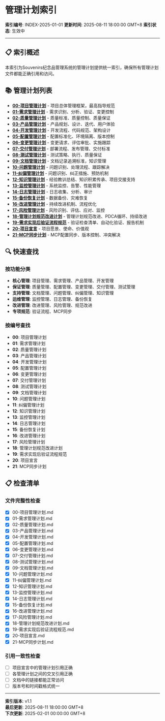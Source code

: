 # 管理计划索引

**索引编号**: INDEX-2025-01-01
**更新时间**: 2025-08-11 18:00:00 GMT+8
**索引状态**: 生效中

---

## 📋 索引概述

本索引为Souvenirs纪念品管理系统的管理计划提供统一索引，确保所有管理计划文件都能正确引用和访问。

## 📚 管理计划列表

- **[00-项目管理计划](../plans/00-项目管理计划.md)** - 项目总体管理框架，最高指导规范
- **[01-需求管理计划](../plans/01-需求管理计划.md)** - 需求识别、分析、验证、变更控制
- **[02-质量管理计划](../plans/02-质量管理计划.md)** - 质量标准、质量控制、质量保证
- **[03-产品管理计划](../plans/03-产品管理计划.md)** - 产品规划、设计、迭代、用户体验
- **[04-开发管理计划](../plans/04-开发管理计划.md)** - 开发流程、代码规范、架构设计
- **[05-配置管理计划](../plans/05-配置管理计划.md)** - 配置标准化、环境隔离、版本控制
- **[06-变更管理计划](../plans/06-变更管理计划.md)** - 变更请求、评估审批、实施跟踪
- **[07-交付管理计划](../plans/07-交付管理计划.md)** - 部署流程、发布管理、交付标准
- **[08-测试管理计划](../plans/08-测试管理计划.md)** - 测试策略、执行、质量保证
- **[09-文档管理计划](../plans/09-文档管理计划.md)** - 文档记录追溯标准，知识管理
- **[10-问题管理计划](../plans/10-问题管理计划.md)** - 问题识别、处理流程、跟踪解决
- **[11-纠偏管理计划](../plans/11-纠偏管理计划.md)** - 问题识别、纠正措施、预防机制
- **[12-知识管理计划](../plans/12-知识管理计划.md)** - 经验教训总结、知识积累传承、项目交接支持
- **[13-监控管理计划](../plans/13-监控管理计划.md)** - 系统监控、告警、性能管理
- **[14-日志管理计划](../plans/14-日志管理计划.md)** - 日志收集、分析、审计
- **[15-备份恢复计划](../plans/15-备份恢复计划.md)** - 数据备份、灾难恢复
- **[16-改进管理计划](../plans/16-改进管理计划.md)** - 持续改进机制、流程优化
- **[17-风险管理计划](../plans/17-风险管理计划.md)** - 风险识别、评估、应对、监控
- **[18-管理计划规范改进计划](../plans/18-管理计划规范改进计划.md)** - 管理计划规范改进、PDCA循环、持续改进
- **[19-需求实现后验证流程规范](../plans/19-需求实现后验证流程规范.md)** - 验证检查清单、自动化验证、报告机制
- **[20-项目宣言](../plans/20-项目宣言.md)** - 项目愿景、使命、价值观
- **[21-MCP同步计划](../plans/21-MCP同步计划.md)** - MCP配置同步、版本控制、冲突解决

## 🔍 快速查找

### 按功能分类
- **核心管理**: 项目管理、需求管理、产品管理、开发管理
- **保证管理**: 质量管理、配置管理、变更管理、交付管理、测试管理
- **支持管理**: 文档管理、问题管理、纠偏管理、知识管理
- **运维管理**: 监控管理、日志管理、备份恢复
- **改进管理**: 改进管理、风险管理、规范改进
- **专项规范**: 验证流程、MCP同步

### 按编号查找
- **00**: 项目管理计划
- **01**: 需求管理计划
- **02**: 质量管理计划
- **03**: 产品管理计划
- **04**: 开发管理计划
- **05**: 配置管理计划
- **06**: 变更管理计划
- **07**: 交付管理计划
- **08**: 测试管理计划
- **09**: 文档管理计划
- **10**: 问题管理计划
- **11**: 纠偏管理计划
- **12**: 知识管理计划
- **13**: 监控管理计划
- **14**: 日志管理计划
- **15**: 备份恢复计划
- **16**: 改进管理计划
- **17**: 风险管理计划
- **18**: 管理计划规范改进计划
- **19**: 需求实现后验证流程规范
- **20**: 项目宣言
- **21**: MCP同步计划

## 📋 检查清单

### 文件完整性检查
- [x] 00-项目管理计划.md
- [x] 01-需求管理计划.md
- [x] 02-质量管理计划.md
- [x] 03-产品管理计划.md
- [x] 04-开发管理计划.md
- [x] 05-配置管理计划.md
- [x] 06-变更管理计划.md
- [x] 07-交付管理计划.md
- [x] 08-测试管理计划.md
- [x] 09-文档管理计划.md
- [x] 10-问题管理计划.md
- [x] 11-纠偏管理计划.md
- [x] 12-知识管理计划.md
- [x] 13-监控管理计划.md
- [x] 14-日志管理计划.md
- [x] 15-备份恢复计划.md
- [x] 16-改进管理计划.md
- [x] 17-风险管理计划.md
- [x] 18-管理计划规范改进计划.md
- [x] 19-需求实现后验证流程规范.md
- [x] 20-项目宣言.md
- [x] 21-MCP同步计划.md

### 引用一致性检查
- [ ] 项目宣言中的管理计划引用正确
- [ ] 各管理计划之间的交叉引用正确
- [ ] 文档中的链接都能正常访问
- [ ] 版本号和时间戳格式统一

---

**索引版本**: v1.1  
**最后更新**: 2025-08-11 18:00:00 GMT+8  
**下次更新**: 2025-02-01 00:00:00 GMT+8

